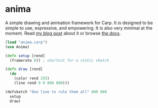 # anima

A simple drawing and animation framework for Carp. It is designed to be simple
to use, expressive, and empowering. It is also very minimal at the moment. Read
[my blog post](https://blog.veitheller.de/Introducing_anima.html) about it or
browse [the docs](https://veitheller.de/anima/).

```clojure
(load "anima.carp")
(use Anima)

(defn setup [rend]
  (framerate 0)) ; shortcut for a static sketch

(defn draw [rend]
  (do
    (color rend 255)
    (line rend 0 0 800 800)))

(defsketch "One line to rule them all" 800 800
  setup
  draw)
```
